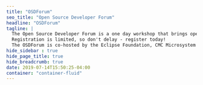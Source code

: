 ```yaml
---
title: "OSDForum"
seo_title: "Open Source Developer Forum"
headline: "OSDForum"
tagline: |
  The Open Source Developer Forum is a one day workshop that brings open source software and hardware (chips, boards and systems) developers together to collaborate and learn. The agenda for the day will be published shortly and will include talks from leading industry and academic experts in the field of open source development and will also include a hands on bring up session of a RISC-V based development board that attendees can keep. Made possible by the generous support of our sponsors, the OSDForum is a non-profit event with low attendee fees of $50 for industry attendees and $25 for academic attendees (includes the full day of talks, breaks, lunch and a RISC-V development board).
  Registration is limited, so don't delay - register today!
  The OSDForum is co-hosted by the Eclipse Foundation, CMC Microsystem and the OpenHW Group.
hide_sidebar : true
hide_page_title: true
hide_breadcrumb: true
date: 2019-07-14T15:50:25-04:00
container: "container-fluid"
---
```

